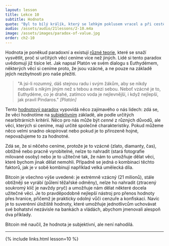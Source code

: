 ```yaml
---
layout: lesson
title: Lekce 10
subtitle: Hodnota
quote: "Byl to bílý králík, který se lehkým poklusem vracel a při cestě se úzkostlivě rozhlížel, jako by něco ztratil..."
audio: /assets/audio/21lessons/2-10.m4a
image: /assets/images/paradox-of-value.jpg
order: ch2-10
---
```


Hodnota je poněkud paradoxní a existují [různé teorie][multiple theories], které se snaží 
vysvětlit, proč si určitých věcí ceníme více než jiných. Lidé si tento 
paradox uvědomují již tisíce let. Jak napsal Platón ve svém dialogu 
s Euthydémem, některých věcí si ceníme proto, že jsou vzácné, a ne pouze 
na základě jejich nezbytnosti pro naše přežití.

> "A jsi-li rozumný, dáš stejnou radu i svým žákům, aby se nikdy 
> nebavili s nikým jiným než s tebou a mezi sebou. Neboť vzácné je to, 
> Euthydéme, co je drahé, zatímco voda je nejlevnější, i když nejlepší, 
> jak pravil Pindaros."
> <cite>[Platón]</cite>

Tento [hodnotový paradox][paradox of value] vypovídá něco zajímavého o nás lidech: zdá se, 
že věci hodnotíme na [subjektivním][subjective] základě, ale podle určitých 
nearbitrárních kritérií. Něco pro nás může být *cenné* z různých důvodů, 
ale věci, kterých si ceníme, mají určité společné charakteristiky. Pokud 
můžeme něco velmi snadno okopírovat nebo pokud je to přirozeně hojné, 
nepovažujeme to za hodnotné.

Zdá se, že si něčeho ceníme, protože je to vzácné (zlato, diamanty, čas), 
obtížně nebo pracně vyrobitelné, nelze to nahradit (stará fotografie 
milované osoby) nebo je to užitečné tak, že nám to umožňuje dělat věci, které 
bychom jinak dělat nemohli. Případně se jedná o kombinaci těchto faktorů, 
jak je v sobě kombinují například velká umělecká díla.

Bitcoin je všechno výše uvedené: je extrémně vzácný (21 milionů), stále 
obtížněji se vyrábí (půlení těžařské odměny), nelze ho nahradit (ztracený 
soukromý klíč je navždy pryč) a umožňuje nám dělat některé docela užitečné 
věci. Je to pravděpodobně nejlepší nástroj pro přenos hodnoty přes hranice, 
přičemž je prakticky odolný vůči cenzuře a konfiskaci. Navíc je to 
suverénní úložiště hodnoty, které umožňuje jednotlivcům uchovávat své 
bohatství nezávisle na bankách a vládách, abychom jmenovali alespoň dva 
příklady.

Bitcoin mě naučil, že hodnota je subjektivní, ale není nahodilá.

---

{% include links.html lesson=10 %}

[Euthydemus]: http://www.perseus.tufts.edu/hopper/text?doc=Perseus:text:1999.01.0178:text=Euthyd.
[Plato]: http://www.perseus.tufts.edu/hopper/text?doc=plat.+euthyd.+304b

<!-- Wikipedia -->
[multiple theories]: https://en.wikipedia.org/wiki/Theory_of_value_%28economics%29
[paradox of value]: https://en.wikipedia.org/wiki/Paradox_of_value
[subjective]: https://en.wikipedia.org/wiki/Subjective_theory_of_value
[alice]: https://en.wikipedia.org/wiki/Alice%27s_Adventures_in_Wonderland
[carroll]: https://en.wikipedia.org/wiki/Lewis_Carroll

